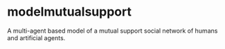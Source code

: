 # modelmutualsupport
A multi-agent based model of a mutual support social network of humans and artificial agents.
